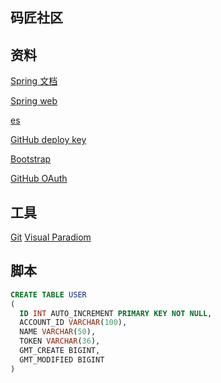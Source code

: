 ## 码匠社区

## 资料
[Spring 文档](https://spring.io/guides)

[Spring web](https://spriuides/gs/serving-web-content/)

[es](https://elasticsearch.cn/explore)

[GitHub deploy key](https://docs.github.com/cn/developers/overview/managing-deploy-keys)

[Bootstrap](https://v3.bootcss.com/getting-started/)

[GitHub OAuth](https://developer.github.com/apps/building-oauth-apps/creating-an-oauth-app/)
## 工具
[Git](https://git-scm.com/domload)
[Visual Paradiom](https://www.visual-paradigm.com)

## 脚本
```sql
CREATE TABLE USER
(
  ID INT AUTO_INCREMENT PRIMARY KEY NOT NULL,
  ACCOUNT_ID VARCHAR(100),
  NAME VARCHAR(50),
  TOKEN VARCHAR(36),
  GMT_CREATE BIGINT,
  GMT_MODIFIED BIGINT
)
``` 